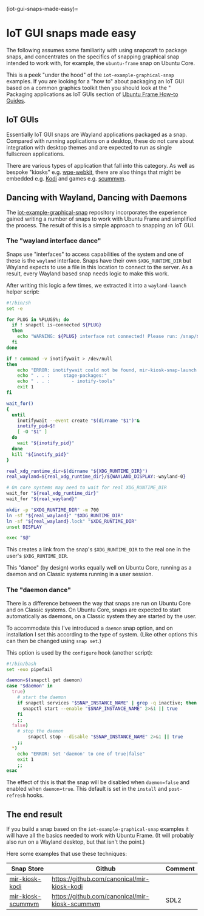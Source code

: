 (iot-gui-snaps-made-easy)=

# IoT GUI snaps made easy

The following assumes some familiarity with using snapcraft to package snaps, and concentrates on the specifics of snapping graphical snap intended to work with, for example, the `ubuntu-frame` snap on Ubuntu Core.

This is a peek "under the hood" of the `iot-example-graphical-snap` examples. If you are looking for a "how to" about packaging an IoT GUI based on a common graphics toolkit then you should look at the " Packaging applications as IoT GUIs section of [Ubuntu Frame How-to Guides](how-to-index).

## IoT GUIs

Essentially IoT GUI snaps are Wayland applications packaged as a snap. Compared with running applications on a desktop, these do not care about integration with desktop themes and are expected to run as single fullscreen applications.

There are various types of application that fall into this category. As well as bespoke "kiosks" e.g. [wpe-webkit](https://snapcraft.io/wpe-webkit-mir-kiosk), there are also things that might be embedded e.g. [Kodi](https://snapcraft.io/mir-kiosk-kodi) and games e.g. [scummvm](https://snapcraft.io/mir-kiosk-scummvm).

## Dancing with Wayland, Dancing with Daemons

The [iot-example-graphical-snap](https://github.com/canonical/iot-example-graphical-snap) repository incorporates the experience gained writing a number of snaps to work with Ubuntu Frame and simplified the process. The result of this is a simple approach to snapping an IoT GUI.

### The "wayland interface dance"

Snaps use "interfaces" to access capabilities of the system and one of these is the `wayland` interface. Snaps have their own `$XDG_RUNTIME_DIR` but Wayland expects to use a file in this location to connect to the server. As a result, every Wayland based snap needs logic to make this work.

After writing this logic a few times, we extracted it into a `wayland-launch` helper script:

```sh
#!/bin/sh
set -e

for PLUG in %PLUGS%; do
  if ! snapctl is-connected ${PLUG}
  then
    echo "WARNING: ${PLUG} interface not connected! Please run: /snap/${SNAP_INSTANCE_NAME}/current/bin/setup.sh"
  fi
done

if ! command -v inotifywait > /dev/null
then
    echo "ERROR: inotifywait could not be found, mir-kiosk-snap-launch expects:"
    echo " . . :     stage-packages:"
    echo " . . :        - inotify-tools"
    exit 1
fi

wait_for()
{
  until
    inotifywait --event create "$(dirname "$1")"&
    inotify_pid=$!
    [ -O "$1" ]
  do
    wait "${inotify_pid}"
  done
  kill "${inotify_pid}"
}

real_xdg_runtime_dir=$(dirname "${XDG_RUNTIME_DIR}")
real_wayland=${real_xdg_runtime_dir}/${WAYLAND_DISPLAY:-wayland-0}

# On core systems may need to wait for real XDG_RUNTIME_DIR
wait_for "${real_xdg_runtime_dir}"
wait_for "${real_wayland}"

mkdir -p "$XDG_RUNTIME_DIR" -m 700
ln -sf "${real_wayland}" "$XDG_RUNTIME_DIR"
ln -sf "${real_wayland}.lock" "$XDG_RUNTIME_DIR"
unset DISPLAY

exec "$@"
```

This creates a link from the snap's `$XDG_RUNTIME_DIR` to the real one in the user's `$XDG_RUNTIME_DIR`.

This "dance" (by design) works equally well on Ubuntu Core, running as a daemon and on Classic systems running in a user session.

### The "daemon dance"

There is a difference between the way that snaps are run on Ubuntu Core and on Classic systems. On Ubuntu Core, snaps are expected to start automatically as daemons, on a Classic system they are started by the user.

To accommodate this I've introduced a `daemon` snap option, and on installation I set this according to the type of system. (Like other options this can then be changed using `snap set`.)

This option is used by the `configure` hook (another script):

```bash
#!/bin/bash
set -euo pipefail

daemon=$(snapctl get daemon)
case "$daemon" in
  true)
    # start the daemon
    if snapctl services "$SNAP_INSTANCE_NAME" | grep -q inactive; then
      snapctl start --enable "$SNAP_INSTANCE_NAME" 2>&1 || true
    fi
    ;;
  false)
    # stop the daemon
        snapctl stop --disable "$SNAP_INSTANCE_NAME" 2>&1 || true
    ;;
  *)
    echo "ERROR: Set 'daemon' to one of true|false"
    exit 1
    ;;
esac
```

The effect of this is that the snap will be disabled when `daemon=false` and enabled when `daemon=true`. This default is set in the `install` and `post-refresh` hooks.

## The end result

If you build a snap based on the `iot-example-graphical-snap` examples it will have all the basics needed to work with Ubuntu Frame. (It will probably also run on a Wayland desktop, but that isn't the point.)

Here some examples that use these techniques:

| Snap Store                                                  | Github                                         | Comment |
| ----------------------------------------------------------- | ---------------------------------------------- | ------- |
| [mir-kiosk-kodi](https://snapcraft.io/mir-kiosk-kodi)       | https://github.com/canonical/mir-kiosk-kodi    |         |
| [mir-kiosk-scummvm](https://snapcraft.io/mir-kiosk-scummvm) | https://github.com/canonical/mir-kiosk-scummvm | SDL2    |
